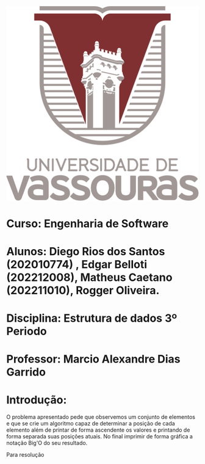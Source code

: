 ![alt text](https://github.com/DiegoWebwork/estrutura-de-dados/blob/main/universidade%20de%20vassouras%20Vertical.png)

# Curso: Engenharia de Software
# Alunos: Diego Rios dos Santos (202010774) ,  Edgar Belloti (202212008), Matheus Caetano (202211010), Rogger Oliveira.
# Disciplina: Estrutura de dados 3º Periodo
# Professor: Marcio Alexandre Dias Garrido

# Introdução:

O problema apresentado pede que observemos um conjunto de elementos e que se crie um algoritmo capaz de determinar a posição de cada elemento além de printar de forma ascendente os valores e printando de forma separada suas posições atuais. No final imprimir de forma gráfica a notação Big'O do seu resultado.

Para resolução 
